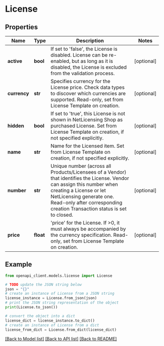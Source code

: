 # License


## Properties

Name | Type | Description | Notes
------------ | ------------- | ------------- | -------------
**active** | **bool** | If set to &#39;false&#39;, the License is disabled. License can be re-enabled, but as long as it is disabled, the License is excluded from the validation process. | [optional] 
**currency** | **str** | Specifies currency for the License price. Check data types to discover which currencies are supported. Read-only, set from License Template on creation. | [optional] 
**hidden** | **bool** | If set to &#39;true&#39;, this License is not shown in NetLicensing Shop as purchased License. Set from License Template on creation, if not specified explicitly. | [optional] 
**name** | **str** | Name for the Licensed item. Set from License Template on creation, if not specified explicitly. | [optional] 
**number** | **str** | Unique number (across all Products/Licensees of a Vendor) that identifies the License. Vendor can assign this number when creating a License or let NetLicensing generate one. Read-only after corresponding creation Transaction status is set to closed. | [optional] 
**price** | **float** | &#39;price&#39; for the License. If &gt;0, it must always be accompanied by the currency specification. Read-only, set from License Template on creation. | [optional] 

## Example

```python
from openapi_client.models.license import License

# TODO update the JSON string below
json = "{}"
# create an instance of License from a JSON string
license_instance = License.from_json(json)
# print the JSON string representation of the object
print(License.to_json())

# convert the object into a dict
license_dict = license_instance.to_dict()
# create an instance of License from a dict
license_from_dict = License.from_dict(license_dict)
```
[[Back to Model list]](../README.md#documentation-for-models) [[Back to API list]](../README.md#documentation-for-api-endpoints) [[Back to README]](../README.md)


